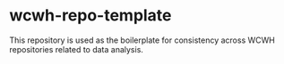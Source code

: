 # wcwh-repo-template
This repository is used as the boilerplate for consistency across WCWH repositories related to
data analysis.
